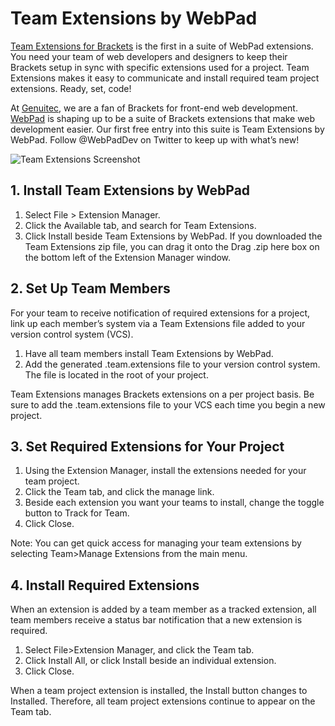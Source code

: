# Team Extensions by WebPad

[Team Extensions for Brackets](https://www.genuitec.com/products/webpad/teamext/) is the first in a suite of WebPad extensions. You need your team of web developers and designers to keep their Brackets setup in sync with specific extensions used for a project. Team Extensions makes it easy to communicate and install required team project extensions. Ready, set, code!

At [Genuitec](https://www.genuitec.com/), we are a fan of Brackets for front-end web development. [WebPad](https://www.genuitec.com/products/webpad/) is shaping up to be a suite of Brackets extensions that make web development easier. Our first free entry into this suite is Team Extensions by WebPad. Follow @WebPadDev on Twitter to keep up with what’s new!

![Team Extensions Screenshot](https://resources.cloud.genuitec.com/wp-content/uploads/2015/04/project_extensions.png)

## 1. Install Team Extensions by WebPad

1. Select File > Extension Manager.
2. Click the Available tab, and search for Team Extensions.
3. Click Install beside Team Extensions by WebPad.
If you downloaded the Team Extensions zip file, you can drag it onto the Drag .zip here box on the bottom left of the Extension Manager window.

## 2. Set Up Team Members

For your team to receive notification of required extensions for a project, link up each member’s system via a Team Extensions file added to your version control system (VCS).

1. Have all team members install Team Extensions by WebPad.
2. Add the generated .team.extensions file to your version control system. The file is located in the root of your project.

Team Extensions manages Brackets extensions on a per project basis. Be sure to add the .team.extensions file to your VCS each time you begin a new project.

## 3. Set Required Extensions for Your Project

1. Using the Extension Manager, install the extensions needed for your team project.
2. Click the Team tab, and click the manage link. 
3. Beside each extension you want your teams to install, change the toggle button to Track for Team.
4. Click Close.

Note: You can get quick access for managing your team extensions by selecting Team>Manage Extensions from the main menu.

## 4. Install Required Extensions

When an extension is added by a team member as a tracked extension, all team members receive a status bar notification that a new extension is required.

1. Select File>Extension Manager, and click the Team tab.
2. Click Install All, or click Install beside an individual extension.
3. Click Close.

When a team project extension is installed, the Install button changes to Installed. Therefore, all team project extensions continue to appear on the Team tab.
